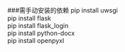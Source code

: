 ###需手动安装的依赖
pip install uwsgi\
pip install flask\
pip install flask_login\
pip install python-docx\
pip install openpyxl